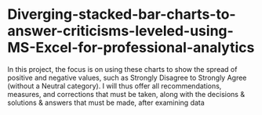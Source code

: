 # Diverging-stacked-bar-charts-to-answer-criticisms-leveled-using-MS-Excel-for-professional-analytics
In this project, the focus is on using these charts to show the spread of positive and negative values, such as Strongly Disagree to Strongly Agree (without a Neutral category). I will thus offer all recommendations, measures, and corrections that must be taken, along with the decisions &amp; solutions &amp; answers that must be made, after examining data
